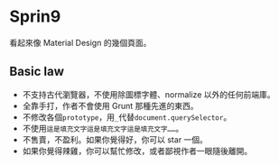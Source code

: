 # Sprin9

看起來像 Material Design 的幾個頁面。

## Basic law

- 不支持古代瀏覽器，不使用除圖標字體、normalize 以外的任何前端庫。
- 全靠手打，作者不會使用 Grunt 那種先進的東西。
- 不修改各個`prototype`，用`_`代替`document.querySelector`。
- 不使用`這是填充文字這是填充文字這是填充文字……`。
- 不售賣，不盈利。如果你覺得好，你可以 star 一個。
- 如果你覺得辣雞，你可以幫忙修改，或者鄙視作者一眼隨後離開。
